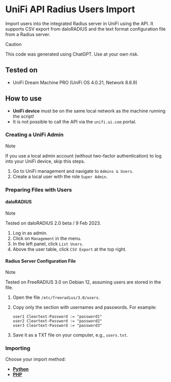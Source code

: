 # UniFi API Radius Users Import

Import users into the integrated Radius server in UniFi using the API. It supports CSV export from daloRADIUS and the text format configuration file from a Radius server.

> [!CAUTION] 
> This code was generated using ChatGPT. Use at your own risk.



## Tested on
- UniFi Dream Machine PRO (UniFi OS 4.0.21, Network 8.6.9)



## How to use
- **UniFi device** must be on the same local network as the machine running the script!
- It is not possible to call the API via the `unifi.ui.com` portal.



### Creating a UniFi Admin

> [!NOTE] 
> If you use a local admin account (without two-factor authentication) to log into your UniFi device, skip this steps.

1. Go to UniFi management and navigate to `Admins & Users`.
2. Create a local user with the role `Super Admin`.



### Preparing Files with Users

#### daloRADIUS
> [!NOTE] 
> Tested on daloRADIUS 2.0 beta / 9 Feb 2023.

1. Log in as admin.
2. Click on `Management` in the menu.
3. In the left panel, click `List Users`.
4. Above the user table, click `CSV Export` at the top right.



#### Radius Server Configuration File
> [!NOTE] 
> Tested on FreeRADIUS 3.0 on Debian 12, assuming users are stored in the file.

1. Open the file `/etc/freeradius/3.0/users`.
2. Copy only the section with usernames and passwords. For example:


   ```plaintext
   user1 Cleartext-Password := "password1"
   user2 Cleartext-Password := "password2"
   user3 Cleartext-Password := "password3"
   ```

3. Save it as a TXT file on your computer, e.g., `users.txt`.



### Importing

Choose your import method:

- **[Python](https://github.com/janneurocny/unifi-api-radius-users-import/Python)**
- **[PHP](https://github.com/janneurocny/unifi-api-radius-users-import/PHP)**